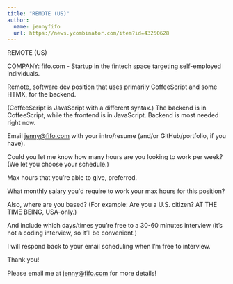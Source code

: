 ```yaml
---
title: "REMOTE (US)"
author:
  name: jennyfifo
  url: https://news.ycombinator.com/item?id=43250628
---
```

REMOTE (US)

COMPANY: fifo.com - Startup in the fintech space targeting self-employed individuals.

Remote, software dev position that uses primarily CoffeeScript and some HTMX, for the backend.

(CoffeeScript is JavaScript with a different syntax.)  The backend is in CoffeeScript, while the frontend is in JavaScript. Backend is most needed right now.

Email jenny@fifo.com with your intro&#x2F;resume (and&#x2F;or GitHub&#x2F;portfolio, if you have).

Could you let me know how many  hours are you looking to work per week? (We let you choose your schedule.)

Max hours that you’re able to give,  preferred.

What monthly salary you&#x27;d require to work  your max hours  for this position?

Also, where are you based? (For example: Are you a U.S. citizen? AT THE TIME BEING, USA-only.)

And include which days&#x2F;times you’re free to  a 30-60 minutes interview (it’s not a coding interview, so it’ll be convenient.)

I will respond back to your email scheduling when I’m free to interview.

Thank you!

Please email me at jenny@fifo.com for more details!
<JobApplication />
